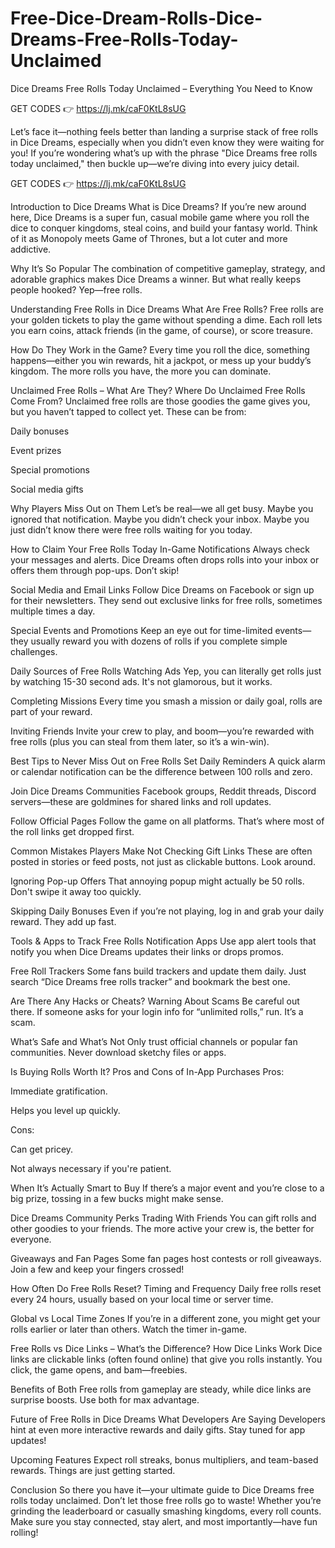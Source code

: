 # Free-Dice-Dream-Rolls-Dice-Dreams-Free-Rolls-Today-Unclaimed
Dice Dreams Free Rolls Today Unclaimed – Everything You Need to Know

GET CODES 👉 https://lj.mk/caF0KtL8sUG

Let’s face it—nothing feels better than landing a surprise stack of free rolls in Dice Dreams, especially when you didn’t even know they were waiting for you! If you’re wondering what’s up with the phrase "Dice Dreams free rolls today unclaimed," then buckle up—we’re diving into every juicy detail.

GET CODES 👉 https://lj.mk/caF0KtL8sUG

Introduction to Dice Dreams
What is Dice Dreams?
If you’re new around here, Dice Dreams is a super fun, casual mobile game where you roll the dice to conquer kingdoms, steal coins, and build your fantasy world. Think of it as Monopoly meets Game of Thrones, but a lot cuter and more addictive.

Why It’s So Popular
The combination of competitive gameplay, strategy, and adorable graphics makes Dice Dreams a winner. But what really keeps people hooked? Yep—free rolls.

Understanding Free Rolls in Dice Dreams
What Are Free Rolls?
Free rolls are your golden tickets to play the game without spending a dime. Each roll lets you earn coins, attack friends (in the game, of course), or score treasure.

How Do They Work in the Game?
Every time you roll the dice, something happens—either you win rewards, hit a jackpot, or mess up your buddy’s kingdom. The more rolls you have, the more you can dominate.

Unclaimed Free Rolls – What Are They?
Where Do Unclaimed Free Rolls Come From?
Unclaimed free rolls are those goodies the game gives you, but you haven’t tapped to collect yet. These can be from:

Daily bonuses

Event prizes

Special promotions

Social media gifts

Why Players Miss Out on Them
Let’s be real—we all get busy. Maybe you ignored that notification. Maybe you didn’t check your inbox. Maybe you just didn’t know there were free rolls waiting for you today.

How to Claim Your Free Rolls Today
In-Game Notifications
Always check your messages and alerts. Dice Dreams often drops rolls into your inbox or offers them through pop-ups. Don’t skip!

Social Media and Email Links
Follow Dice Dreams on Facebook or sign up for their newsletters. They send out exclusive links for free rolls, sometimes multiple times a day.

Special Events and Promotions
Keep an eye out for time-limited events—they usually reward you with dozens of rolls if you complete simple challenges.

Daily Sources of Free Rolls
Watching Ads
Yep, you can literally get rolls just by watching 15-30 second ads. It's not glamorous, but it works.

Completing Missions
Every time you smash a mission or daily goal, rolls are part of your reward.

Inviting Friends
Invite your crew to play, and boom—you’re rewarded with free rolls (plus you can steal from them later, so it’s a win-win).

Best Tips to Never Miss Out on Free Rolls
Set Daily Reminders
A quick alarm or calendar notification can be the difference between 100 rolls and zero.

Join Dice Dreams Communities
Facebook groups, Reddit threads, Discord servers—these are goldmines for shared links and roll updates.

Follow Official Pages
Follow the game on all platforms. That’s where most of the roll links get dropped first.

Common Mistakes Players Make
Not Checking Gift Links
These are often posted in stories or feed posts, not just as clickable buttons. Look around.

Ignoring Pop-up Offers
That annoying popup might actually be 50 rolls. Don't swipe it away too quickly.

Skipping Daily Bonuses
Even if you’re not playing, log in and grab your daily reward. They add up fast.

Tools & Apps to Track Free Rolls
Notification Apps
Use app alert tools that notify you when Dice Dreams updates their links or drops promos.

Free Roll Trackers
Some fans build trackers and update them daily. Just search “Dice Dreams free rolls tracker” and bookmark the best one.

Are There Any Hacks or Cheats?
Warning About Scams
Be careful out there. If someone asks for your login info for “unlimited rolls,” run. It’s a scam.

What’s Safe and What’s Not
Only trust official channels or popular fan communities. Never download sketchy files or apps.

Is Buying Rolls Worth It?
Pros and Cons of In-App Purchases
Pros:

Immediate gratification.

Helps you level up quickly.

Cons:

Can get pricey.

Not always necessary if you're patient.

When It’s Actually Smart to Buy
If there’s a major event and you’re close to a big prize, tossing in a few bucks might make sense.

Dice Dreams Community Perks
Trading With Friends
You can gift rolls and other goodies to your friends. The more active your crew is, the better for everyone.

Giveaways and Fan Pages
Some fan pages host contests or roll giveaways. Join a few and keep your fingers crossed!

How Often Do Free Rolls Reset?
Timing and Frequency
Daily free rolls reset every 24 hours, usually based on your local time or server time.

Global vs Local Time Zones
If you’re in a different zone, you might get your rolls earlier or later than others. Watch the timer in-game.

Free Rolls vs Dice Links – What’s the Difference?
How Dice Links Work
Dice links are clickable links (often found online) that give you rolls instantly. You click, the game opens, and bam—freebies.

Benefits of Both
Free rolls from gameplay are steady, while dice links are surprise boosts. Use both for max advantage.

Future of Free Rolls in Dice Dreams
What Developers Are Saying
Developers hint at even more interactive rewards and daily gifts. Stay tuned for app updates!

Upcoming Features
Expect roll streaks, bonus multipliers, and team-based rewards. Things are just getting started.

Conclusion
So there you have it—your ultimate guide to Dice Dreams free rolls today unclaimed. Don’t let those free rolls go to waste! Whether you’re grinding the leaderboard or casually smashing kingdoms, every roll counts. Make sure you stay connected, stay alert, and most importantly—have fun rolling!
